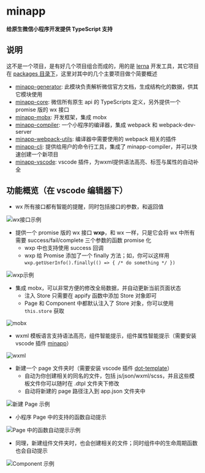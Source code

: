 # minapp

**给原生微信小程序开发提供 TypeScript 支持**

## 说明

这不是一个项目，是有好几个项目组合而成的，用的是 [lerna](https://github.com/lerna/lerna) 开发工具，其它项目在 [packages 目录下](./packages/)，这里对其中的几个主要项目做个简要概述

* [minapp-generator][minapp-generator]: 此模块负责解析微信官方文档，生成结构化的数据，供其它模块使用
* [minapp-core][minapp-core]: 微信所有原生 api 的 TypeScripts 定义，另外提供一个 promise 版的 wx 接口
* [minapp-mobx][minapp-mobx]: 开发框架，集成 mobx
* [minapp-compiler][minapp-compiler]: 一个小程序的编译器，集成 webpack 和 webpack-dev-server
* [minapp-webpack-utils][minapp-webpack-utils]: 编译器中需要使用的 webpack 相关的插件
* [minapp-cli][minapp-cli]: 提供给用户的命令行工具，集成了 minapp-compiler，并可以快速创建一个新项目
* [minapp-vscode][minapp-vscode]: vscode 插件，为wxml提供语法高亮、标签与属性的自动补全

## 功能概览（在 vscode 编辑器下）

* wx 所有接口都有智能的提醒，同时包括接口的参数，和返回值

![wx接口示例](https://n1image.hjfile.cn/res7/2018/03/01/428c4297bb1f6b6cf335317f89bab237.gif)

* 提供一个 promise 版的 wx 接口 **wxp**，和 wx 一样，只是它会将 wx 中所有需要 success/fail/complete 三个参数的函数 promise 化
  - wxp 中也支持使用 success 回调
  - wxp 给 Promise 添加了一个 finally 方法；如，你可以这样用 `wxp.getUserInfo().finally(() => { /* do something */ })`

![wxp示例](https://n1image.hjfile.cn/res7/2018/03/01/a8ccc97ac7146b81e080daf8eb778b4d.gif)

* 集成 mobx，可以非常方便的修改全局数据，并自动更新当前页面状态
  - 注入 Store 只需要在 appify 函数中添加 Store 对象即可
  - Page 和 Component 中都默认注入了 Store 对象，你可以使用 `this.store` 获取

![mobx](https://n1image.hjfile.cn/res7/2018/03/01/beaf3616dc87b851156fe107e79deff9.gif)


* wxml 模板语言支持语法高亮，组件智能提示，组件属性智能提示（需要安装 vscode 插件 [minapp](https://marketplace.visualstudio.com/items?itemName=qiu8310.minapp-vscode)）

![wxml](https://n1image.hjfile.cn/res7/2018/03/01/13631761451ae134c6eb3ea2ed1a6a12.gif)

* 新建一个 page 文件夹时（需要安装 vscode 插件 [dot-template](https://marketplace.visualstudio.com/items?itemName=qiu8310.dot-template-vscode)）
  - 自动为你创建相关的同名的文件，包括 js/json/wxml/scss，并且这些模板文件你可以随时在 .dtpl 文件夹下修改
  - 自动将新建的 page 路径注入到 app.json 文件夹中

![新建 Page 示例](https://n1image.hjfile.cn/res7/2018/03/01/8dc5a66a33857c2cfb16353727d15f41.gif)

* 小程序 Page 中的支持的函数自动提示

![Page 中的函数自动提示示例](https://n1image.hjfile.cn/res7/2018/03/01/18702b10498aee7ddc394eb04a703a43.gif)

* 同理，新建组件文件夹时，也会创建相关的文件；同时组件中的生命周期函数也会自动提示

![Component 示例](https://n1image.hjfile.cn/res7/2018/03/01/5ad639730bee6eea44d93a22edfc8921.gif)




[minapp-generator]: ./packages/minapp-generator
[minapp-core]: ./packages/minapp-core
[minapp-mobx]: ./packages/minapp-mobx
[minapp-wxml-parser]: ./packages/minapp-wxml-parser
[minapp-webpack-utils]: ./packages/minapp-webpack-utils
[minapp-compiler]: ./packages/minapp-compiler
[minapp-cli]: ./packages/minapp-cli
[minapp-example-ts]: ./packages/minapp-example-ts
[minapp-example-js]: ./packages/minapp-example-js
[minapp-vscode]: ./packages/minapp-vscode
